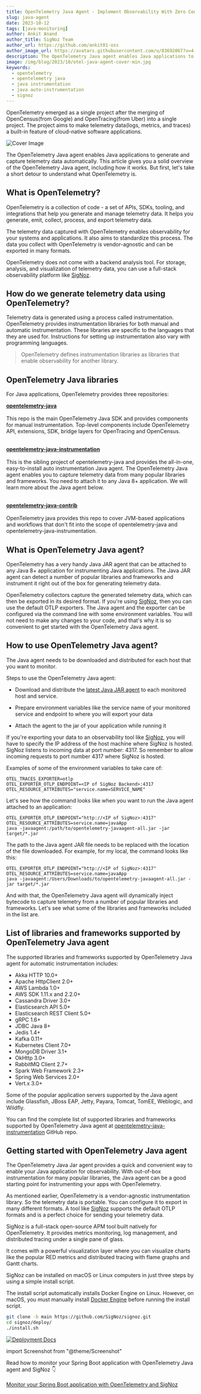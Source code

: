 ```yaml
---
title: OpenTelemetry Java Agent - Implement Observability With Zero Code Changes
slug: java-agent
date: 2023-10-12
tags: [java-monitoring]
author: Ankit Anand
author_title: SigNoz Team
author_url: https://github.com/ankit01-oss
author_image_url: https://avatars.githubusercontent.com/u/83692067?v=4
description: The OpenTelemetry Java agent enables Java applications to generate and capture telemetry data automatically. It is very easy to get started...
image: /img/blog/2023/10/otel-java-agent-cover-min.jpg
keywords:
  - opentelemetry
  - opentelemetry java
  - java instrumentation
  - java auto-instrumentation
  - signoz
---
```


OpenTelemetry emerged as a single project after the merging of OpenCensus(from Google) and OpenTracing(from Uber) into a single project. The project aims to make telemetry data(logs, metrics, and traces) a built-in feature of cloud-native software applications.

<!--truncate-->

![Cover Image](/img/blog/2023/10/otel-java-agent-cover.webp)

The OpenTelemetry Java agent enables Java applications to generate and capture telemetry data automatically. This article gives you a solid overview of the OpenTelemetry Java agent, including how it works. But first, let's take a short detour to understand what OpenTelemetry is.

## What is OpenTelemetry?

OpenTelemetry is a collection of code - a set of APIs, SDKs, tooling, and integrations that help you generate and manage telemetry data. It helps you generate, emit, collect, process, and export telemetry data.

The telemetry data captured with OpenTelemetry enables observability for your systems and applications. It also aims to standardize this process. The data you collect with OpenTelemetry is vendor-agnostic and can be exported in many formats.

OpenTelemetry does not come with a backend analysis tool. For storage, analysis, and visualization of telemetry data, you can use a full-stack observability platform like [SigNoz](https://signoz.io/).

## How do we generate telemetry data using OpenTelemetry?

Telemetry data is generated using a process called instrumentation. OpenTelemetry provides instrumentation libraries for both manual and automatic instrumentation. These libraries are specific to the languages that they are used for. Instructions for setting up instrumentation also vary with programming languages.

> OpenTelemetry defines instrumentation libraries as libraries that enable observability for another library.

## OpenTelemetry Java libraries

For Java applications, OpenTelemetry provides three repositories:

<a href = "https://github.com/open-telemetry/opentelemetry-java" rel="noopener noreferrer nofollow" target="_blank" ><b>opentelemetry-java</b></a><br></br>This repo is the main OpenTelemetry Java SDK and provides components for manual instrumentation. Top-level components include OpenTelemetry API, extensions, SDK, bridge layers for OpenTracing and OpenCensus.<br></br>

<a href = "https://github.com/open-telemetry/opentelemetry-java-instrumentation" rel="noopener noreferrer nofollow" target="_blank" ><b>opentelemetry-java-instrumentation</b></a><br></br>This is the sibling project of opentelemetry-java and provides the all-in-one, easy-to-install auto instrumentation Java agent. The OpenTelemetry Java agent enables you to capture telemetry data from many popular libraries and frameworks. You need to attach it to any Java 8+ application. We will learn more about the Java agent below.<br></br>

<a href = "https://github.com/open-telemetry/opentelemetry-java-contrib" rel="noopener noreferrer nofollow" target="_blank" ><b>opentelemetry-java-contrib</b></a><br></br>
OpenTelemetry java provides this repo to cover JVM-based applications and workflows that don't fit into the scope of opentelemetry-java and opentelemetry-java-instrumentation.

## What is OpenTelemetry Java agent?

OpenTelemetry has a very handy Java JAR agent that can be attached to any Java 8+ application for instrumenting Java applications. The Java JAR agent can detect a number of popular libraries and frameworks and instrument it right out of the box for generating telemetry data.

OpenTelemetry collectors capture the generated telemetry data, which can then be exported in its desired format. If you're using [SigNoz](https://signoz.io/), then you can use the default OTLP exporters. The Java agent and the exporter can be configured via the command line with some environment variables. You will not need to make any changes to your code, and that's why it is so convenient to get started with the OpenTelemetry Java agent.

## How to use OpenTelemetry Java agent?

The Java agent needs to be downloaded and distributed for each host that you want to monitor.

Steps to use the OpenTelemetry Java agent:

- Download and distribute the [latest Java JAR agent](https://github.com/open-telemetry/opentelemetry-java-instrumentation/releases/latest/download/opentelemetry-javaagent.jar) to each monitored host and service.

- Prepare environment variables like the service name of your monitored service and endpoint to where you will export your data

- Attach the agent to the jar of your application while running it

If you're exporting your data to an observability tool like [SigNoz](https://signoz.io/), you will have to specify the IP address of the host machine where SigNoz is hosted. SigNoz listens to incoming data at port number: 4317. So remember to allow incoming requests to port number 4317 where SigNoz is hosted.

Examples of some of the environment variables to take care of:

```
OTEL_TRACES_EXPORTER=otlp
OTEL_EXPORTER_OTLP_ENDPOINT=<IP of SigNoz Backend>:4317
OTEL_RESOURCE_ATTRIBUTES="service.name=SERVICE_NAME"
```

Let's see how the command looks like when you want to run the Java agent attached to an application:

```
OTEL_EXPORTER_OTLP_ENDPOINT="http://<IP of SigNoz>:4317"
OTEL_RESOURCE_ATTRIBUTES=service.name=javaApp
java -javaagent:/path/to/opentelemetry-javaagent-all.jar -jar target/*.jar
```

The path to the Java agent JAR file needs to be replaced with the location of the file downloaded. For example, for my local, the command looks like this:

```
OTEL_EXPORTER_OTLP_ENDPOINT="http://<IP of SigNoz>:4317"
OTEL_RESOURCE_ATTRIBUTES=service.name=javaApp
java -javaagent:/Users/Downloads/to/opentelemetry-javaagent-all.jar -jar target/*.jar
```

And with that, the OpenTelemetry Java agent will dynamically inject bytecode to capture telemetry from a number of popular libraries and frameworks. Let's see what some of the libraries and frameworks included in the list are.

## List of libraries and frameworks supported by OpenTelemetry Java agent

The supported libraries and frameworks supported by OpenTelemetry Java agent for automatic instrumentation includes:

- Akka HTTP 10.0+
- Apache HttpClient 2.0+
- AWS Lambda 1.0+
- AWS SDK 1.11.x and 2.2.0+
- Cassandra Driver 3.0+
- Elasticsearch API 5.0+
- Elasticsearch REST Client 5.0+
- gRPC 1.6+
- JDBC Java 8+
- Jedis 1.4+
- Kafka 0.11+
- Kubernetes Client 7.0+
- MongoDB Driver 3.1+
- OkHttp 3.0+
- RabbitMQ Client 2.7+
- Spark Web Framework 2.3+
- Spring Web Services 2.0+
- Vert.x 3.0+

Some of the popular application servers supported by the Java agent include Glassfish, JBoss EAP, Jetty, Payara, Tomcat, TomEE, Weblogic, and Wildfly.

You can find the complete list of supported libraries and frameworks supported by OpenTelemetry Java agent at <a href = "https://github.com/open-telemetry/opentelemetry-java-instrumentation/blob/main/docs/supported-libraries.md#libraries--frameworks" rel="noopener noreferrer nofollow" target="_blank" >opentelemetry-java-instrumentation</a> GitHub repo.

## Getting started with OpenTelemetry Java agent

The OpenTelemetry Java Jar agent provides a quick and convenient way to enable your Java application for observability. With out-of-box instrumentation for many popular libraries, the Java agent can be a good starting point for instrumenting your apps with OpenTelemetry.

As mentioned earlier, OpenTelemetry is a vendor-agnostic instrumentation library. So the telemetry data is portable. You can configure it to export in many different formats. A tool like [SigNoz](https://signoz.io/) supports the default OTLP formats and is a perfect choice for sending your telemetry data.

SigNoz is a full-stack open-source APM tool built natively for OpenTelemetry. It provides metrics monitoring, log management, and distributed tracing under a single pane of glass.

It comes with a powerful visualization layer where you can visualize charts like the popular RED metrics and distributed tracing with flame graphs and Gantt charts.

SigNoz can be installed on macOS or Linux computers in just three steps by using a simple install script.

The install script automatically installs Docker Engine on Linux. However, on macOS, you must manually install <a href = "https://docs.docker.com/engine/install/" rel="noopener noreferrer nofollow" target="_blank">Docker Engine</a> before running the install script.

```bash
git clone -b main https://github.com/SigNoz/signoz.git
cd signoz/deploy/
./install.sh
```

[![Deployment Docs](/img/blog/common/deploy_docker_documentation.png)](https://signoz.io/docs/install/)


import Screenshot from "@theme/Screenshot"

<Screenshot
  alt="SigNoz UI showing RED metrics"
  height={500}
  src="/img/blog/common/signoz_charts_application_metrics.webp"
  title="SigNoz Dashboard with visualization of the popular RED metrics for your application (Number of requests, rate of error & duration)"
  width={700}
/>

<Screenshot
  alt="SigNoz UI showing RED metrics"
  height={500}
  src="/img/blog/common/signoz_flamegraphs.webp"
  title="Flamegraphs and Gantt Charts for visualizing distributed tracing"
  width={700}
/>


Read how to monitor your Spring Boot application with OpenTelemetry Java agent and SigNoz 👇<br></br>
[Monitor your Spring Boot application with OpenTelemetry and SigNoz](https://signoz.io/blog/opentelemetry-spring-boot/)
